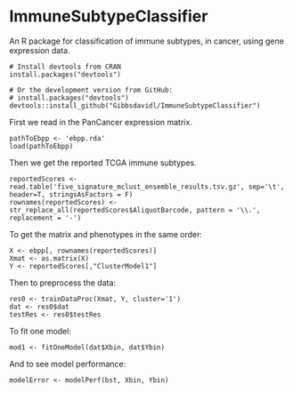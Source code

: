 # ImmuneSubtypeClassifier #
An R package for classification of immune subtypes, in cancer, using gene expression data.

```{r}
# Install devtools from CRAN
install.packages("devtools")

# Or the development version from GitHub:
# install.packages("devtools")
devtools::install_github("Gibbsdavidl/ImmuneSubtypeClassifier")
```

First we read in the PanCancer expression matrix.

```{r}
pathToEbpp <- 'ebpp.rda'
load(pathToEbpp)
```
  
Then we get the reported TCGA immune subtypes.

```{r}
reportedScores <- read.table('five_signature_mclust_ensemble_results.tsv.gz', sep='\t', header=T, stringsAsFactors = F)
rownames(reportedScores) <- str_replace_all(reportedScores$AliquotBarcode, pattern = '\\.', replacement = '-')
```

To get the matrix and phenotypes in the same order:

```{r}
X <- ebpp[, rownames(reportedScores)]
Xmat <- as.matrix(X)
Y <- reportedScores[,"ClusterModel1"]
```

Then to preprocess the data:

```{r}
res0 <- trainDataProc(Xmat, Y, cluster='1')
dat <- res0$dat
testRes <- res0$testRes
```

To fit one model:

```{r}
mod1 <- fitOneModel(dat$Xbin, dat$Ybin)
```

And to see model performance:

```{r}
modelError <- modelPerf(bst, Xbin, Ybin) 
```





